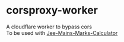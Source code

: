 # corsproxy-worker
A cloudflare worker to bypass cors  
To be used with [Jee-Mains-Marks-Calculator](https://github.com/timepassuser/Jee-Mains-Marks-Calculator)
